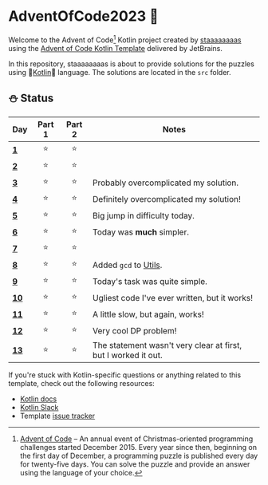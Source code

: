 # AdventOfCode2023 🎄

Welcome to the Advent of Code[^aoc] Kotlin project created by [staaaaaaaas][github] using the [Advent of Code Kotlin Template][template] delivered by JetBrains.

In this repository, staaaaaaaas is about to provide solutions for the puzzles using 🥶[Kotlin][kotlin]🥶 language.
The solutions are located in the `src` folder.

## ⛄ Status 

| Day                    | Part 1 | Part 2 | Notes                                                          |
|------------------------|:------:|:------:|----------------------------------------------------------------|
| [**1**](src/Day01.kt)  |   ⭐    |   ⭐    |                                                                |
| [**2**](src/Day02.kt)  |   ⭐    |   ⭐    |                                                                |
| [**3**](src/Day03.kt)  |   ⭐    |   ⭐    | Probably overcomplicated my solution.                          |
| [**4**](src/Day04.kt)  |   ⭐    |   ⭐    | Definitely overcomplicated my solution!                        |
| [**5**](src/Day05.kt)  |   ⭐    |   ⭐    | Big jump in difficulty today.                                  |
| [**6**](src/Day06.kt)  |   ⭐    |   ⭐    | Today was **much** simpler.                                    |
| [**7**](src/Day07.kt)  |   ⭐    |   ⭐    |                                                                |
| [**8**](src/Day08.kt)  |   ⭐    |   ⭐    | Added `gcd` to [Utils](src/Utils.kt).                          |
| [**9**](src/Day09.kt)  |   ⭐    |   ⭐    | Today's task was quite simple.                                 |
| [**10**](src/Day10.kt) |   ⭐    |   ⭐    | Ugliest code I've ever written, but it works!                  |
| [**11**](src/Day11.kt) |   ⭐    |   ⭐    | A little slow, but again, works!                               |
| [**12**](src/Day12.kt) |   ⭐    |   ⭐    | Very cool DP problem!                                          |
| [**13**](src/Day13.kt) |   ⭐    |   ⭐    | The statement wasn't very clear at first, but I worked it out. |


If you're stuck with Kotlin-specific questions or anything related to this template, check out the following resources:

- [Kotlin docs][docs]
- [Kotlin Slack][slack]
- Template [issue tracker][issues]


[^aoc]:
    [Advent of Code][aoc] – An annual event of Christmas-oriented programming challenges started December 2015.
    Every year since then, beginning on the first day of December, a programming puzzle is published every day for twenty-five days.
    You can solve the puzzle and provide an answer using the language of your choice.

[aoc]: https://adventofcode.com
[docs]: https://kotlinlang.org/docs/home.html
[github]: https://github.com/staaaaaaaas
[issues]: https://github.com/kotlin-hands-on/advent-of-code-kotlin-template/issues
[kotlin]: https://kotlinlang.org
[slack]: https://surveys.jetbrains.com/s3/kotlin-slack-sign-up
[template]: https://github.com/kotlin-hands-on/advent-of-code-kotlin-template
